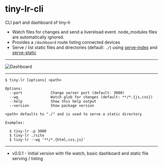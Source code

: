 # tiny-lr-cli

CLI part and dashboard of tiny-lr

- Watch files for changes and send a livereload event. node_modules files are automatically ignored.
- Provides a `/dashboard` route listing connected devices
- Serve / list static files and directories (default: `./`) using
  [serve-index](https://github.com/expressjs/serve-index) and
  [serve-static](https://github.com/expressjs/serve-index)

---

![Dashboard](https://cloud.githubusercontent.com/assets/113832/17619801/0ffb6d0c-6088-11e6-9b55-1126a0b45a5d.PNG)

---

    $ tiny-lr [options] <path>

    Options:
      --port             Change server port (default: 3000)
      --wg               Watch glob for changes (default: **/*.{js,css})
      --help             Show this help output
      --version          Show package version

    <path> defaults to "./" and is used to serve a static directory

    Examples:

      $ tiny-lr -p 3000
      $ tiny-lr ./site
      $ tiny-lr --wg '**/*.{html,css,js}'

---

- v0.0.1 - Initial version with file watch, basic dashboard and static file serving / listing

